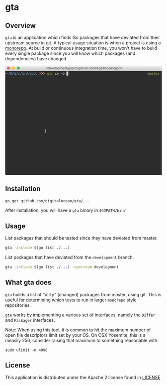 # gta

## Overview

`gta` is an application which finds Go packages that have deviated from their upstream
source in git. A typical usage situation is when a project is using a 
[monorepo](https://www.digitalocean.com/company/blog/taming-your-go-dependencies/).
At build or continuous integration time, you won't have to build every single package
since you will know which packages (and dependencies) have changed.

 ![GTA in Action](gta.gif)

## Installation

```sh
go get github.com/digitalocean/gta/...
```

After installation, you will have a `gta` binary in `$GOPATH/bin/`

## Usage

List packages that should be tested since they have deviated from master.

```sh
gta -include $(go list ./...)
```

List packages that have deviated from the `development` branch.

```sh
gta -include $(go list ./...) -upstream development
```

## What gta does

`gta` builds a list of "dirty" (changed) packages from master, using git. This is useful for determining which
tests to run in larger `monorepo` style repositories.  

`gta` works by implementing a various set of interfaces, namely the `Differ` and `Packager` interfaces.

Note: When using this tool, it is common to hit the maximum number of open file descriptors limit set by your OS.
On OSX Yosemite, this is a measily 256, consider raising that maximum to something reasonable with:

```
sudo ulimit -n 4096
```

## License

This application is distributed under the Apache 2 license found in [LICENSE](LICENSE)
